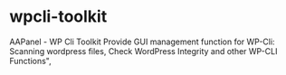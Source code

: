 # wpcli-toolkit
AAPanel - WP Cli Toolkit Provide GUI management function for WP-Cli: Scanning wordpress files, Check WordPress Integrity and other WP-CLI Functions",

